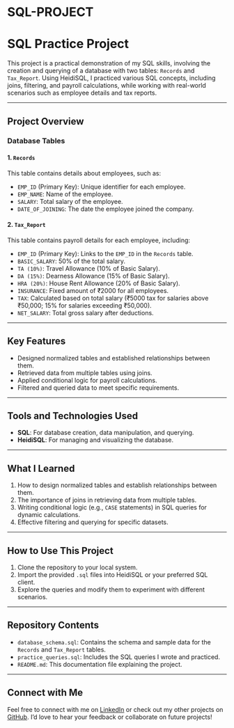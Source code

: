 # SQL-PROJECT
# SQL Practice Project

This project is a practical demonstration of my SQL skills, involving the creation and querying of a database with two tables: `Records` and `Tax_Report`. Using HeidiSQL, I practiced various SQL concepts, including joins, filtering, and payroll calculations, while working with real-world scenarios such as employee details and tax reports.

---

## Project Overview

### **Database Tables**

#### 1. `Records`
This table contains details about employees, such as:
- `EMP_ID` (Primary Key): Unique identifier for each employee.
- `EMP_NAME`: Name of the employee.
- `SALARY`: Total salary of the employee.
- `DATE_OF_JOINING`: The date the employee joined the company.

#### 2. `Tax_Report`
This table contains payroll details for each employee, including:
- `EMP_ID` (Primary Key): Links to the `EMP_ID` in the `Records` table.
- `BASIC_SALARY`: 50% of the total salary.
- `TA (10%)`: Travel Allowance (10% of Basic Salary).
- `DA (15%)`: Dearness Allowance (15% of Basic Salary).
- `HRA (20%)`: House Rent Allowance (20% of Basic Salary).
- `INSURANCE`: Fixed amount of ₹2000 for all employees.
- `TAX`: Calculated based on total salary (₹5000 tax for salaries above ₹50,000; 15% for salaries exceeding ₹50,000).
- `NET_SALARY`: Total gross salary after deductions.

---

## Key Features

- Designed normalized tables and established relationships between them.
- Retrieved data from multiple tables using joins.
- Applied conditional logic for payroll calculations.
- Filtered and queried data to meet specific requirements.

---

## Tools and Technologies Used
- **SQL**: For database creation, data manipulation, and querying.
- **HeidiSQL**: For managing and visualizing the database.

---

## What I Learned
1. How to design normalized tables and establish relationships between them.
2. The importance of joins in retrieving data from multiple tables.
3. Writing conditional logic (e.g., `CASE` statements) in SQL queries for dynamic calculations.
4. Effective filtering and querying for specific datasets.

---

## How to Use This Project
1. Clone the repository to your local system.
2. Import the provided `.sql` files into HeidiSQL or your preferred SQL client.
3. Explore the queries and modify them to experiment with different scenarios.

---

## Repository Contents
- `database_schema.sql`: Contains the schema and sample data for the `Records` and `Tax_Report` tables.
- `practice_queries.sql`: Includes the SQL queries I wrote and practiced.
- `README.md`: This documentation file explaining the project.

---

## Connect with Me
Feel free to connect with me on [LinkedIn](https://www.linkedin.com/) or check out my other projects on [GitHub](https://github.com/). I’d love to hear your feedback or collaborate on future projects!

